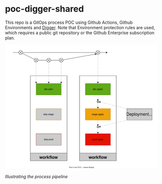 # poc-digger-shared

This repo is a GitOps process POC using Github Actions, Github Environments and [Digger](https://github.com/diggerhq/digger). Note that Environment protection rules are used, which requires a public git repository or the Github Enterprise subscription plan.

![pipeline](./doc/pipelines.svg)

_Illustrating the process pipeline_
